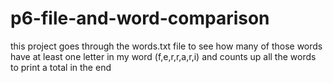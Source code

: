# p6-file-and-word-comparison
this project goes through the words.txt file to see how many of those words have at least one letter in my word (f,e,r,r,a,r,i) and counts up all the words to print a total in the end
